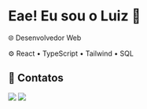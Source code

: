 # Eae! Eu sou o Luiz 👾 

🌐 Desenvolvedor Web 
  
⚙ React • TypeScript • Tailwind • SQL

## 💬 Contatos  

<div>
  <a href = "mailto:lkastabackup@gmail.com"><img src="https://img.shields.io/badge/-Gmail-%23333?style=for-the-badge&logo=gmail&logoColor=white" target="_blank"></a>
  <a href="https://www.linkedin.com/in/lkasta" target="_blank"><img src="https://img.shields.io/badge/-LinkedIn-%230077B5?style=for-the-badge&logo=linkedin&logoColor=white" target="_blank"></a>
</div>
